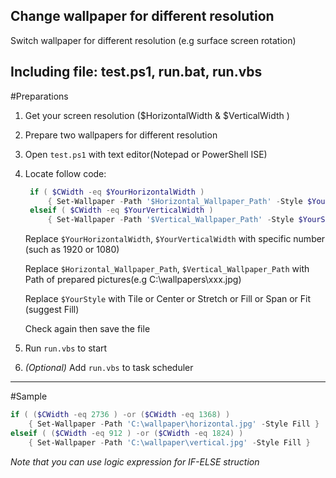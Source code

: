 Change wallpaper for different resolution
---
Switch wallpaper for different resolution (e.g surface screen rotation)

Including file: test.ps1, run.bat, run.vbs
---
#Preparations
1.  Get your screen resolution ($HorizontalWidth & $VerticalWidth )
2.  Prepare two wallpapers for different resolution
3.  Open ```test.ps1``` with text editor(Notepad or PowerShell ISE)
4.  Locate follow code:
    ```PowerShell
     if ( $CWidth -eq $YourHorizontalWidth ) 
         { Set-Wallpaper -Path '$Horizontal_Wallpaper_Path' -Style $YourStyle } 
     elseif ( $CWidth -eq $YourVerticalWidth ) 
         { Set-Wallpaper -Path '$Vertical_Wallpaper_Path' -Style $YourStyle }
    ```
    Replace ```$YourHorizontalWidth```, ```$YourVerticalWidth``` with specific number (such as 1920 or 1080)
    
    Replace ```$Horizontal_Wallpaper_Path```, ```$Vertical_Wallpaper_Path``` with Path of prepared pictures(e.g C:\wallpapers\xxx.jpg)
    
    Replace ```$YourStyle``` with Tile or Center or Stretch or Fill or Span or Fit (suggest Fill)
    
    Check again then save the file
5.  Run ```run.vbs``` to start
6.  *(Optional)* Add ```run.vbs``` to task scheduler
---
#Sample
```Powershell
if ( ($CWidth -eq 2736 ) -or ($CWidth -eq 1368) ) 
    { Set-Wallpaper -Path 'C:\wallpaper\horizontal.jpg' -Style Fill } 
elseif ( ($CWidth -eq 912 ) -or ($CWidth -eq 1824) ) 
    { Set-Wallpaper -Path 'C:\wallpaper\vertical.jpg' -Style Fill }
```
*Note that you can use logic expression for IF-ELSE struction*
